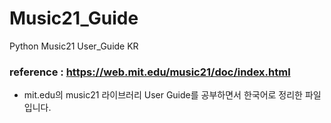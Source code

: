 # Music21_Guide
Python Music21 User_Guide KR

### reference : https://web.mit.edu/music21/doc/index.html
* mit.edu의 music21 라이브러리 User Guide를 공부하면서 한국어로 정리한 파일입니다.
